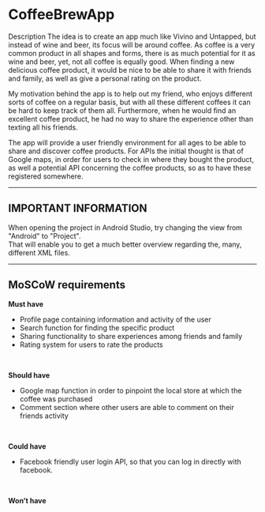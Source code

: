 # CoffeeBrewApp
 
Description
The idea is to create an app much like Vivino and Untapped, but instead of wine and beer, its focus will be around coffee. 
As coffee is a very common product in all shapes and forms, there is as much potential for it as wine and beer, yet, not all coffee is equally good. 
When finding a new delicious coffee product, it would be nice to be able to share it with friends and family, as well as give a personal rating on the product.

My motivation behind the app is to help out my friend, who enjoys different sorts of coffee on a regular basis, but with all these different coffees it can be hard to keep track of them all. Furthermore, when he would find an excellent coffee product, he had no way to share the experience other than texting all his friends.

The app will provide a user friendly environment for all ages to be able to share and discover coffee products. 
For APIs the initial thought is that of Google maps, in order for users to check in where they bought the product, as well a potential API concerning the coffee products, so as to have these registered somewhere. 

____________________________________________________________________________________________
## IMPORTANT INFORMATION ##
When opening the project in Android Studio, try changing the view from "Android" to "Project". <br>
That will enable you to get a much better overview regarding the, many, different XML files.
____________________________________________________________________________________________
## MoSCoW requirements ##

**Must have** <br>
- Profile page containing information and activity of the user                                                            <br>
- Search function for finding the specific product                                                                        <br>
- Sharing functionality to share experiences among friends and family                                                     <br>
- Rating system for users to rate the products                                                                            <br>

<br>

**Should have** <br>
- Google map function in order to pinpoint the local store at which the coffee was purchased                              <br>
- Comment section where other users are able to comment on their friends activity                                         <br>

<br>

**Could have** <br>
- Facebook friendly user login API, so that you can log in directly with facebook.                                        <br>

<br>

**Won’t have** <br>


  


